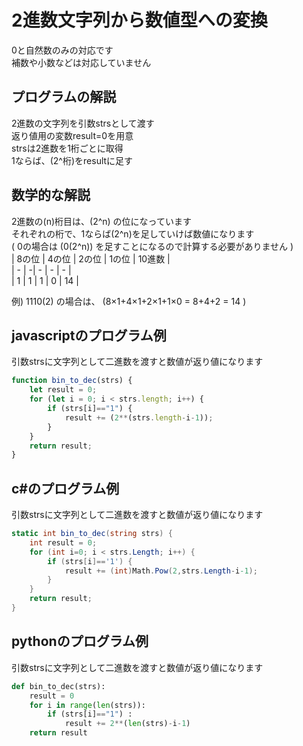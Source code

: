 # 2進数文字列から数値型への変換

0と自然数のみの対応です  
補数や小数などは対応していません  

## プログラムの解説
2進数の文字列を引数strsとして渡す  
返り値用の変数result=0を用意  
strsは2進数を1桁ごとに取得  
1ならば、\(2^桁\)をresultに足す  

## 数学的な解説
2進数の\(n\)桁目は、\(2^n\) の位になっています  
それぞれの桁で、1ならば\(2^n\)を足していけば数値になります  
( 0の場合は \(0(2^n)\) を足すことになるので計算する必要がありません )  
| 8の位 | 4の位 | 2の位 | 1の位 |  10進数 |  
| - | -| - | - | - |  
| 1 | 1 | 1 | 0 |  14 |  

例) 1110(2) の場合は、 \(8×1+4×1+2×1+1×0 = 8+4+2 = 14 \)  

## javascriptのプログラム例
引数strsに文字列として二進数を渡すと数値が返り値になります  
```js
function bin_to_dec(strs) {
    let result = 0;
    for (let i = 0; i < strs.length; i++) {
        if (strs[i]=="1") {
            result += (2**(strs.length-i-1));
        }
    }
    return result;
}
```

## c#のプログラム例
引数strsに文字列として二進数を渡すと数値が返り値になります  
```cs
static int bin_to_dec(string strs) {
    int result = 0;
    for (int i=0; i < strs.Length; i++) {
        if (strs[i]=='1') {
            result += (int)Math.Pow(2,strs.Length-i-1);
        }
    }
    return result;
}
```

## pythonのプログラム例
引数strsに文字列として二進数を渡すと数値が返り値になります  
```py
def bin_to_dec(strs):
    result = 0
    for i in range(len(strs)):
        if (strs[i]=="1") :
            result += 2**(len(strs)-i-1)
    return result
```
